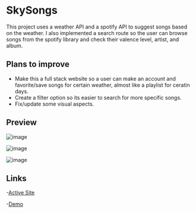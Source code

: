 # SkySongs

This project uses a weather API and a spotify API to suggest songs based on the weather. I also implemented a search route so the user can browse songs from the spotify library and check their valence level, artist, and album.

## Plans to improve

  - Make this a full stack website so a user can make an account and favorite/save songs for certain weather, almost like a playlist for ceratin days.
  - Create a filter option so its easier to search for more specific songs.
  - Fix/update some visual aspects.

## Preview

![image](https://github.com/JosiahWolff/SkySongs-frontend/assets/134183204/963d0090-d327-44ff-a98a-663e29c5f3b0)

![image](https://github.com/JosiahWolff/SkySongs-frontend/assets/134183204/49ae48e3-dfec-4f48-980f-6cb4ab929547)

![image](https://github.com/JosiahWolff/SkySongs-frontend/assets/134183204/7d9f6677-f49e-4f40-9117-b40fab46e9c0)

## Links

-[Active Site](https://josiahwolff.github.io/SkySongs-frontend)

-[Demo](https://www.loom.com/share/d3b8cbbc5f534f5e8e59c54fcb9d9f83?sid=92612c18-7015-483d-ab10-ee3c76c55762)
